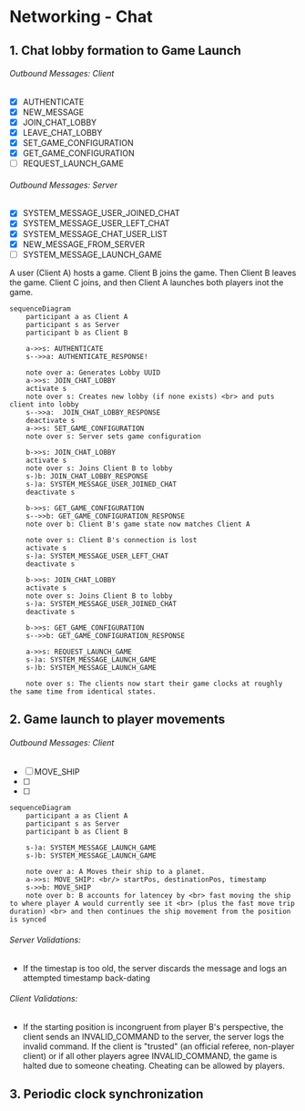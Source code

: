 # Networking - Chat

## 1. Chat lobby formation to Game Launch

###### Outbound Messages: Client
- [x] AUTHENTICATE
- [x] NEW_MESSAGE
- [x] JOIN_CHAT_LOBBY
- [x] LEAVE_CHAT_LOBBY
- [x] SET_GAME_CONFIGURATION
- [x] GET_GAME_CONFIGURATION
- [ ] REQUEST_LAUNCH_GAME

###### Outbound Messages: Server
- [x] SYSTEM_MESSAGE_USER_JOINED_CHAT
- [x] SYSTEM_MESSAGE_USER_LEFT_CHAT
- [x] SYSTEM_MESSAGE_CHAT_USER_LIST
- [x] NEW_MESSAGE_FROM_SERVER
- [ ] SYSTEM_MESSAGE_LAUNCH_GAME

A user (Client A) hosts a game.  Client B joins the game.  Then Client B leaves the game.  Client C joins, and then Client A launches both players inot the game.

```mermaid
sequenceDiagram
    participant a as Client A
    participant s as Server
    participant b as Client B

    a->>s: AUTHENTICATE
    s-->>a: AUTHENTICATE_RESPONSE!

    note over a: Generates Lobby UUID
    a->>s: JOIN_CHAT_LOBBY
    activate s
    note over s: Creates new lobby (if none exists) <br> and puts client into lobby
    s-->>a:  JOIN_CHAT_LOBBY_RESPONSE
    deactivate s
    a->>s: SET_GAME_CONFIGURATION
    note over s: Server sets game configuration

    b->>s: JOIN_CHAT_LOBBY
    activate s
    note over s: Joins Client B to lobby
    s-)b: JOIN_CHAT_LOBBY_RESPONSE
    s-)a: SYSTEM_MESSAGE_USER_JOINED_CHAT
    deactivate s

    b->>s: GET_GAME_CONFIGURATION
    s-->>b: GET_GAME_CONFIGURATION_RESPONSE
    note over b: Client B's game state now matches Client A

    note over s: Client B's connection is lost
    activate s
    s-)a: SYSTEM_MESSAGE_USER_LEFT_CHAT
    deactivate s

    b->>s: JOIN_CHAT_LOBBY
    activate s
    note over s: Joins Client B to lobby
    s-)a: SYSTEM_MESSAGE_USER_JOINED_CHAT
    deactivate s

    b->>s: GET_GAME_CONFIGURATION
    s-->>b: GET_GAME_CONFIGURATION_RESPONSE

    a->>s: REQUEST_LAUNCH_GAME
    s-)a: SYSTEM_MESSAGE_LAUNCH_GAME
    s-)b: SYSTEM_MESSAGE_LAUNCH_GAME

    note over s: The clients now start their game clocks at roughly the same time from identical states.
```


## 2. Game launch to player movements

###### Outbound Messages: Client
- [ ] MOVE_SHIP
- [ ]
- [ ]


```mermaid
sequenceDiagram
    participant a as Client A
    participant s as Server
    participant b as Client B

    s-)a: SYSTEM_MESSAGE_LAUNCH_GAME
    s-)b: SYSTEM_MESSAGE_LAUNCH_GAME

    note over a: A Moves their ship to a planet.
    a->>s: MOVE_SHIP: <br/> startPos, destinationPos, timestamp
    s->>b: MOVE_SHIP
    note over b: B accounts for latencey by <br> fast moving the ship to where player A would currently see it <br> (plus the fast move trip duration) <br> and then continues the ship movement from the position is synced
```

###### Server Validations:
- If the timestap is too old, the server discards the message and logs an attempted timestamp back-dating

###### Client Validations:
- If the starting position is incongruent from player B's perspective, the client sends an INVALID_COMMAND to the server, the server logs the invalid command.  If the client is "trusted" (an official referee, non-player client) or if all other players agree INVALID_COMMAND, the game is halted due to someone cheating.  Cheating can be allowed by players.


## 3. Periodic clock synchronization

```mermaid

```
